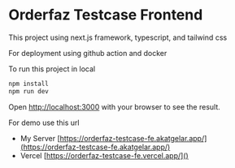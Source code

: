 # Orderfaz Testcase Frontend

This project using next.js framework, typescript, and tailwind css

For deployment using github action and docker



To run this project in local

```bash
npm install
npm run dev
```

Open [http://localhost:3000](http://localhost:3000) with your browser to see the result.


For demo use this url

* My Server [https://orderfaz-testcase-fe.akatgelar.app/](https://orderfaz-testcase-fe.akatgelar.app/)
* Vercel [https://orderfaz-testcase-fe.vercel.app/]()
